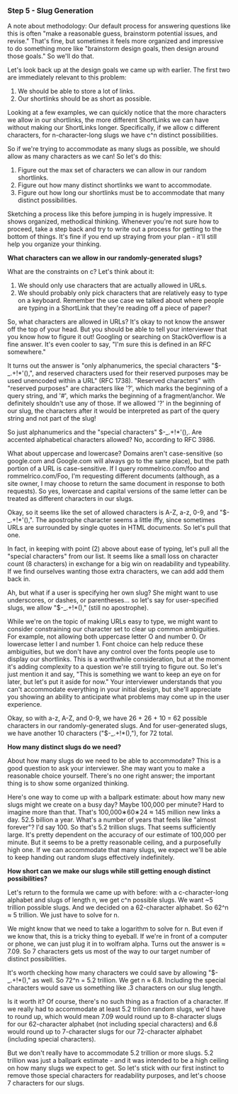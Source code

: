### Step 5 - Slug Generation

A note about methodology: Our default process for answering questions like this is often "make a 
reasonable guess, brainstorm potential issues, and revise." That's fine, but sometimes it feels more 
organized and impressive to do something more like "brainstorm design goals, then design around those 
goals." So we'll do that.

Let's look back up at the design goals we came up with earlier. The first two are immediately relevant 
to this problem:
1. We should be able to store a lot of links.
2. Our shortlinks should be as short as possible.

Looking at a few examples, we can quickly notice that the more characters we allow in our shortlinks, 
the more different ShortLinks we can have without making our ShortLinks longer. Specifically, if we 
allow c different characters, for n-character-long slugs we have c^n distinct possibilities.

So if we're trying to accommodate as many slugs as possible, we should allow as many characters as we 
can! So let's do this:
1. Figure out the max set of characters we can allow in our random shortlinks.
2. Figure out how many distinct shortlinks we want to accommodate.
3. Figure out how long our shortlinks must be to accommodate that many distinct possibilities.

Sketching a process like this before jumping in is hugely impressive. It shows organized, methodical 
thinking. Whenever you're not sure how to proceed, take a step back and try to write out a process 
for getting to the bottom of things. It's fine if you end up straying from your plan - it'll still 
help you organize your thinking. 

**What characters can we allow in our randomly-generated slugs?**

What are the constraints on c? Let's think about it:
1. We should only use characters that are actually allowed in URLs.
2. We should probably only pick characters that are relatively easy to type on a keyboard. Remember 
   the use case we talked about where people are typing in a ShortLink that they're reading off a 
   piece of paper?

So, what characters are allowed in URLs? It's okay to not know the answer off the top of your head. 
But you should be able to tell your interviewer that you know how to figure it out! Googling or 
searching on StackOverflow is a fine answer. It's even cooler to say, "I'm sure this is defined in an 
RFC somewhere."

It turns out the answer is "only alphanumerics, the special characters "$-_.+!*'(),", and reserved 
characters used for their reserved purposes may be used unencoded within a URL" (RFC 1738). 
"Reserved characters" with "reserved purposes" are characters like '?', which marks the beginning of 
a query string, and '#', which marks the beginning of a fragment/anchor. We definitely shouldn't use 
any of those. If we allowed '?' in the beginning of our slug, the characters after it would be 
interpreted as part of the query string and not part of the slug!

So just alphanumerics and the "special characters" $-_.+!*'(),. Are accented alphabetical characters 
allowed? No, according to RFC 3986.

What about uppercase and lowercase? Domains aren't case-sensitive (so google.com and Google.com will 
always go to the same place), but the path portion of a URL is case-sensitive. If I query 
rommelrico.com/foo and rommelrico.com/Foo, I'm requesting different documents (although, as a site 
owner, I may choose to return the same document in response to both requests). So yes, lowercase and 
capital versions of the same letter can be treated as different characters in our slugs.

Okay, so it seems like the set of allowed characters is A-Z, a-z, 0-9, and "$-_.+!*'(),". The 
apostrophe character seems a little iffy, since sometimes URLs are surrounded by single quotes in 
HTML documents. So let's pull that one.

In fact, in keeping with point (2) above about ease of typing, let's pull all the "special 
characters" from our list. It seems like a small loss on character count (8 characters) in exchange 
for a big win on readability and typeability. If we find ourselves wanting those extra characters, 
we can add add them back in.

Ah, but what if a user is specifying her own slug? She might want to use underscores, or dashes, or 
parentheses... so let's say for user-specified slugs, we allow "$-_.+!*()," (still no apostrophe).

While we're on the topic of making URLs easy to type, we might want to consider constraining our 
character set to clear up common ambiguities. For example, not allowing both uppercase letter O and 
number 0. Or lowercase letter l and number 1. Font choice can help reduce these ambiguities, but we 
don't have any control over the fonts people use to display our shortlinks. This is a worthwhile 
consideration, but at the moment it's adding complexity to a question we're still trying to figure 
out. So let's just mention it and say, "This is something we want to keep an eye on for later, but 
let's put it aside for now." Your interviewer understands that you can't accommodate everything in 
your initial design, but she'll appreciate you showing an ability to anticipate what problems may 
come up in the user experience.

Okay, so with a-z, A-Z, and 0-9, we have 26 + 26 + 10 = 62 possible characters in our 
randomly-generated slugs. And for user-generated slugs, we have another 10 characters 
("$-_.+!*(),"), for 72 total.

**How many distinct slugs do we need?**

About how many slugs do we need to be able to accommodate? This is a good question to ask your 
interviewer. She may want you to make a reasonable choice yourself. There's no one right answer; the 
important thing is to show some organized thinking.

Here's one way to come up with a ballpark estimate: about how many new slugs might we create on a 
busy day? Maybe 100,000 per minute? Hard to imagine more than that. That's 100,000∗60∗24 ≈ 145 
million new links a day. 52.5 billion a year. What's a number of years that feels like "almost 
forever"? I'd say 100. So that's 5.2 trillion slugs. That seems sufficiently large. It's pretty 
dependent on the accuracy of our estimate of 100,000 per minute. But it seems to be a pretty 
reasonable ceiling, and a purposefully high one. If we can accommodate that many slugs, we expect 
we'll be able to keep handing out random slugs effectively indefinitely.

**How short can we make our slugs while still getting enough distinct possibilities?**

Let's return to the formula we came up with before: with a c-character-long alphabet and slugs of 
length n, we get c^n possible slugs. We want ~5 trillion possible slugs. And we decided on a 
62-character alphabet. So 62^n ​​≈ 5 trillion. We just have to solve for n.

We might know that we need to take a logarithm to solve for n. But even if we know that, this is a 
tricky thing to eyeball. If we're in front of a computer or phone, we can just plug it in to 
wolfram alpha. Turns out the answer is ≈ 7.09. So 7 characters gets us most of the way to our 
target number of distinct possibilities.

It's worth checking how many characters we could save by allowing "$-_.+!*()," as well. So 72^n = 
5.2 trillion. We get n ≈ 6.8. Including the special characters would save us something like .3 
characters on our slug length.

Is it worth it? Of course, there's no such thing as a fraction of a character. If we really had to 
accommodate at least 5.2 trillion random slugs, we'd have to round up, which would mean 7.09 would 
round up to 8-character slugs for our 62-character alphabet (not including special characters) and 
6.8 would round up to 7-character slugs for our 72-character alphabet (including special characters).

But we don't really have to accommodate 5.2 trillion or more slugs. 5.2 trillion was just a ballpark 
estimate - and it was intended to be a high ceiling on how many slugs we expect to get. So let's 
stick with our first instinct to remove those special characters for readability purposes, and let's 
choose 7 characters for our slugs.
